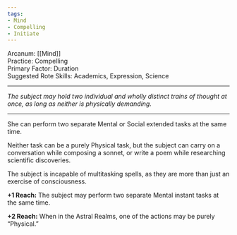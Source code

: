 ```yaml
---
tags:
- Mind
- Compelling
- Initiate
---
```


Arcanum: [[Mind]]\
Practice: Compelling\
Primary Factor: Duration\
Suggested Rote Skills: Academics, Expression, Science

---

_The subject may hold two individual and wholly distinct trains of thought at once, as long as neither is physically demanding._

---

She can perform two separate Mental or Social extended tasks at the same time. 

Neither task can be a purely Physical task, but the subject can carry on a conversation while composing a sonnet, or write a poem while researching scientific discoveries.

The subject is incapable of multitasking spells, as they are more than just an exercise of consciousness.

**+1 Reach:** The subject may perform two separate Mental instant tasks at the same time.

**+2 Reach:** When in the Astral Realms, one of the actions may be purely “Physical.”